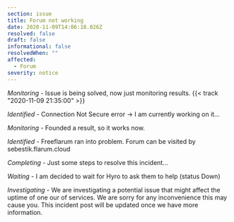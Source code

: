 ```yaml
---
section: issue
title: Forum not working
date: 2020-11-09T14:06:18.026Z
resolved: false
draft: false
informational: false
resolvedWhen: ""
affected:
  - Forum
severity: notice
---
```

*Monitoring -* Issue is being solved, now just monitoring results. {{< track "2020-11-09 21:35:00" >}}

*Identified -* Connection Not Secure error -> I am currently working on it...

*Monitoring -* Founded a result, so it works now.

*Identified -* Freeflarum ran into problem. Forum can be visited by sebestik.flarum.cloud

*Completing -* Just some steps to resolve this incident...

*Waiting -* I am decided to wait for Hyro to ask them to help (status Down)

*Investigating* - We are investigating a potential issue that might affect the uptime of one our of services. We are sorry for any inconvenience this may cause you. This incident post will be updated once we have more information.